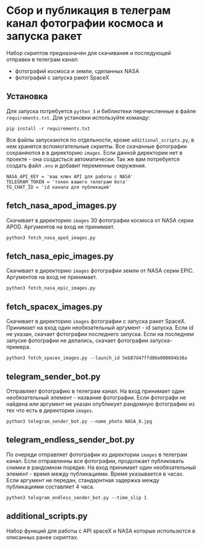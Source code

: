 # Сбор и публикация в телеграм канал фотографии космоса и запуска ракет

Набор скриптов предназначен для скачивания и последующей отправки в телеграм канал: 
* фотографий космоса и земли, сделанных NASA 
* фотографий с запуска ракет SpaceX

## Установка

Для запуска потребуется `python 3` и библиотеки перечисленные в файле `requirements.txt`. Для установки используйте команду:

```
pip install -r requirements.txt
```

Все файлы запускаются по отдельности, кроме `additional_scripts.py`, в нем хранятся вспомогательные скрипты.
Все скачанные фотографии сохраняются в в директорию `images`. Если данной директории нет в проекте - она создасться автоматически.
Так же вам потребуется создать файл `.env` и добавит переменные окружения.

```
NASA_API_KEY = 'ваш ключ API для работы с NASA'
TELEGRAM_TOKEN = 'токен вашего телеграм бота'
TG_CHAT_ID = 'id канала для публикаций'
```

## fetch_nasa_apod_images.py

Скачивает в директорию `images` 30 фотографии космоса от NASA серии APOD. Аргументов на вход не принимает.

```
python3 fetch_nasa_apod_images.py
```

## fetch_nasa_epic_images.py

Скачивает в директорию `images` фотографии земли от NASA серии EPIC. Аргументов на вход не принимает.

```
python3 fetch_nasa_epic_images.py
```

## fetch_spacex_images.py

Скачивает в директорию `images` фотографии с запуска ракет SpaceX. Принимает на вход один необязательный аргумент - id запуска. Если id не указан, скачает фотографии последнего запуска. Если на последнем запуске фотографии не делались, скачает фотографии запуска-примера.

```
python3 fetch_spacex_images.py --launch_id 5eb87d47ffd86e000604b38a
```

## telegram_sender_bot.py

Отправляет фотографию в телеграм канал. На вход принимает один необязательный элемент - название фотографии.
Если фотографи не найдена или аргумент не указан опубликует рандомную фотографию из тех что есть в директории `images`.

```
python3 telegram_sender_bot.py --name_photo NASA_8.jpg
```

## telegram_endless_sender_bot.py

По очереди отправляет фотографии из директории `images` в телеграм канал. Если отправленны все фотографии, продолжает публиковать снимки в рандомном порядке.
На вход принимает один необязательный элемент - время между публикациями. Время указывается в часах. Если аргумент не передан, стандарнтная задержка между публикациями составляет 4 часа.

```
python3 telegram_endless_sender_bot.py --time_slip 1
```

## additional_scripts.py

Набор функций для работы с API spaceX и NASA которые использются в описанных ранее скриптах.
